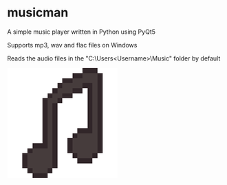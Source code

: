 # musicman
A simple music player written in Python using PyQt5

Supports mp3, wav and flac files on Windows

Reads the audio files in the "C:\Users\<Username>\Music" folder by default


![ ](https://github.com/Davidschii/musicman/blob/master/assets/icon-256.png?raw=true)
